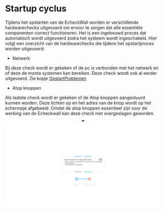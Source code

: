 # Startup cyclus

Tijdens het opstarten van de EcheckWall worden er verschillende hardwarechecks uitgevoerd om ervoor te zorgen dat alle essentiële componenten correct functioneren. Het is een ingebouwd proces dat automatisch wordt uitgevoerd zodra het systeem wordt ingeschakeld. Hier volgt een overzicht van de hardwarechecks die tijdens het opstartproces worden uitgevoerd:

- Netwerk

Bij deze check wordt er gekeken of de pc is verbonden met het netwerk en of deze de monta systemen kan bereiken. Deze check wordt ook al eerder uitgevoerd. Zie kopje [OpstartProblemen](https://vragen.monta.nl/Docs/Troubleshooting/EcheckWall/#opstart-problemen)

- Atop knoppen

Als laatste check wordt er gekeken of de Atop knoppen aangestuurd kunnen worden. Deze lichten op en het adres van de knop wordt op het schermpje afgebeeld. Omdat de atop knoppen essentieel zijn voor de werking van de Echeckwall kan deze check niet overgeslagen geworden.

![image.png](../../../Attachments/image-27c38b61-9b79-4945-af2d-7b95b190af12.png)
